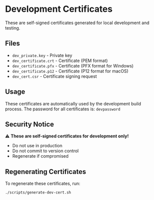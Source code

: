# Development Certificates

These are self-signed certificates generated for local development and testing.

## Files

- `dev_private.key` - Private key
- `dev_certificate.crt` - Certificate (PEM format)
- `dev_certificate.pfx` - Certificate (PFX format for Windows)
- `dev_certificate.p12` - Certificate (P12 format for macOS)
- `dev_cert.csr` - Certificate signing request

## Usage

These certificates are automatically used by the development build process. The password for all
certificates is: `devpassword`

## Security Notice

⚠️ **These are self-signed certificates for development only!**

- Do not use in production
- Do not commit to version control
- Regenerate if compromised

## Regenerating Certificates

To regenerate these certificates, run:

```bash
./scripts/generate-dev-cert.sh
```
